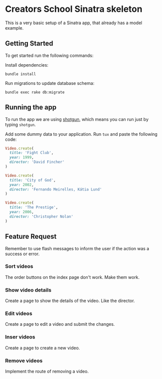 Creators School Sinatra skeleton
================================

This is a very basic setup of a Sinatra app, that already has a model example.

Getting Started
---------------

To get started run the following commands:

Install dependencies:

```
bundle install
```

Run migrations to update database schema:

```
bundle exec rake db:migrate
```

Running the app
---------------

To run the app we are using [shotgun](https://github.com/rtomayko/shotgun),
which means you can run just by typing `shotgun`.

Add some dummy data to your application. Run `tux` and paste the following code:

```ruby
Video.create(
  title: 'Fight Club',
  year: 1999,
  director: 'David Fincher'
)

Video.create(
  title: 'City of God',
  year: 2002,
  director: 'Fernando Meirelles, Kátia Lund'
)

Video.create(
  title: 'The Prestige',
  year: 2006,
  director: 'Christopher Nolan'
)
```

Feature Request
---------------

Remember to use flash messages to inform the user if the action was a success or error.

### Sort videos

The order buttons on the index page don't work. Make them work.

### Show video details

Create a page to show the details of the video. Like the director.

### Edit videos

Create a page to edit a video and submit the changes.

### Inser videos

Create a page to create a new video.

### Remove videos

Implement the route of removing a video.
